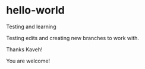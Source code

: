 # hello-world

Testing and learning

Testing edits and creating new branches to work with.

Thanks Kaveh!

You are welcome!
